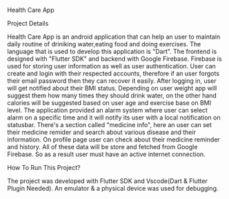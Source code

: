 Health Care App

Project Details

Health Care App is an android application that can help an user to maintain daily routine of driniking water,eating food and doing exercises. The language that is used to develop this application is "Dart". The frontend is designed with "Flutter SDK" and backend with Google Firebase. Firebase is used for  storing user information as well as user authentication. User can create and login with their respected accounts, therefore if an user forgots their email password then they can recover it easily. After logging in, user will get notified about their BMI status. Depending on user weight app will suggest them how many times they should drink water, on the other hand calories will be suggested based on user age and exercise base on BMI level. The application provided an alarm system where user can select alarm on a specific time and it will notify its user with a local notification on statusbar. There's a section called "medicine info", here an user can set their medicine remider and search about various disease and their information. On profile page user can check about their medicine reminder and history. All of these data will be store and fetched from Google Firebase. So as a result user must have an active internet connection. 

How To Run This Project?

The project was developed with Flutter SDK and Vscode(Dart & Flutter Plugin Needed). An emulator & a physical device was used for debugging.




